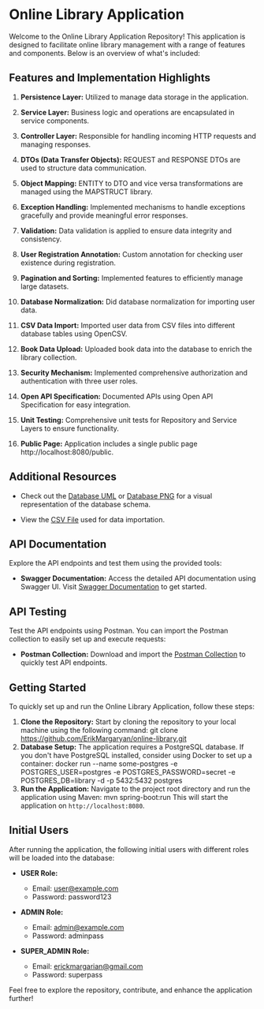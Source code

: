 # Online Library Application

Welcome to the Online Library Application Repository! This application is designed to facilitate online library management with a range of features and components. Below is an overview of what's included:

## Features and Implementation Highlights

1. **Persistence Layer:** Utilized to manage data storage in the application.

2. **Service Layer:** Business logic and operations are encapsulated in service components.

3. **Controller Layer:** Responsible for handling incoming HTTP requests and managing responses.

4. **DTOs (Data Transfer Objects):** REQUEST and RESPONSE DTOs are used to structure data communication.

5. **Object Mapping:** ENTITY to DTO and vice versa transformations are managed using the MAPSTRUCT library.

6. **Exception Handling:** Implemented mechanisms to handle exceptions gracefully and provide meaningful error responses.

7. **Validation:** Data validation is applied to ensure data integrity and consistency.

8. **User Registration Annotation:** Custom annotation for checking user existence during registration.

9. **Pagination and Sorting:** Implemented features to efficiently manage large datasets.

10. **Database Normalization:** Did database normalization for importing user data.

11. **CSV Data Import:** Imported user data from CSV files into different database tables using OpenCSV.

12. **Book Data Upload:** Uploaded book data into the database to enrich the library collection.

13. **Security Mechanism:** Implemented comprehensive authorization and authentication with three user roles.

14. **Open API Specification:** Documented APIs using Open API Specification for easy integration.

15. **Unit Testing:** Comprehensive unit tests for Repository and Service Layers to ensure functionality.

16. **Public Page:** Application includes a single public page http://localhost:8080/public.

## Additional Resources

- Check out the [Database UML](https://github.com/ErikMargaryan/online-library/blob/master/online-library-diagram.uml) or [Database PNG](https://github.com/ErikMargaryan/online-library/blob/master/online-library-diagram.png) for a visual representation of the database schema.

- View the [CSV File](https://github.com/ErikMargaryan/online-library/blob/master/data-tVJ5E-PoXliPdkzyzbeE0.csv) used for data importation.

## API Documentation

Explore the API endpoints and test them using the provided tools:

- **Swagger Documentation:** Access the detailed API documentation using Swagger UI. Visit [Swagger Documentation](http://localhost:8080/swagger-ui/index.html) to get started.

## API Testing

Test the API endpoints using Postman. You can import the Postman collection to easily set up and execute requests:

- **Postman Collection:** Download and import the [Postman Collection](https://erikmargaryan.postman.co/workspace/New-Team-Workspace~b9b7d285-db38-4fc6-abb8-14adaa0ce421/collection/14751799-768c0a90-5c1a-4f7d-8a2e-2b575ebdae7e?action=share&creator=14751799) to quickly test API endpoints.

## Getting Started

To quickly set up and run the Online Library Application, follow these steps:

1. **Clone the Repository:** Start by cloning the repository to your local machine using the following command:
   git clone https://github.com/ErikMargaryan/online-library.git
2. **Database Setup:** The application requires a PostgreSQL database. If you don't have PostgreSQL installed, consider using Docker to set up a container:
   docker run --name some-postgres -e POSTGRES_USER=postgres -e POSTGRES_PASSWORD=secret -e POSTGRES_DB=library -d -p 5432:5432 postgres
4. **Run the Application:** Navigate to the project root directory and run the application using Maven:
   mvn spring-boot:run
   This will start the application on `http://localhost:8080`.

## Initial Users

After running the application, the following initial users with different roles will be loaded into the database:

- **USER Role:**
    - Email: user@example.com
    - Password: password123

- **ADMIN Role:**
    - Email: admin@example.com
    - Password: adminpass

- **SUPER_ADMIN Role:**
    - Email: erickmargarian@gmail.com
    - Password: superpass
   
Feel free to explore the repository, contribute, and enhance the application further!
